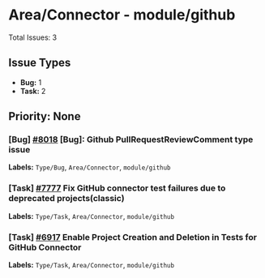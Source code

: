 # Area/Connector - module/github

Total Issues: 3

## Issue Types

- **Bug:** 1
- **Task:** 2

## Priority: None

### [Bug] [#8018](https://github.com/ballerina-platform/ballerina-library/issues/8018) [Bug]: Github PullRequestReviewComment type issue
**Labels:** `Type/Bug`, `Area/Connector`, `module/github`

### [Task] [#7777](https://github.com/ballerina-platform/ballerina-library/issues/7777) Fix GitHub connector test failures due to deprecated projects(classic)
**Labels:** `Type/Task`, `Area/Connector`, `module/github`

### [Task] [#6917](https://github.com/ballerina-platform/ballerina-library/issues/6917) Enable Project Creation and Deletion in Tests for GitHub Connector
**Labels:** `Type/Task`, `Area/Connector`, `module/github`

